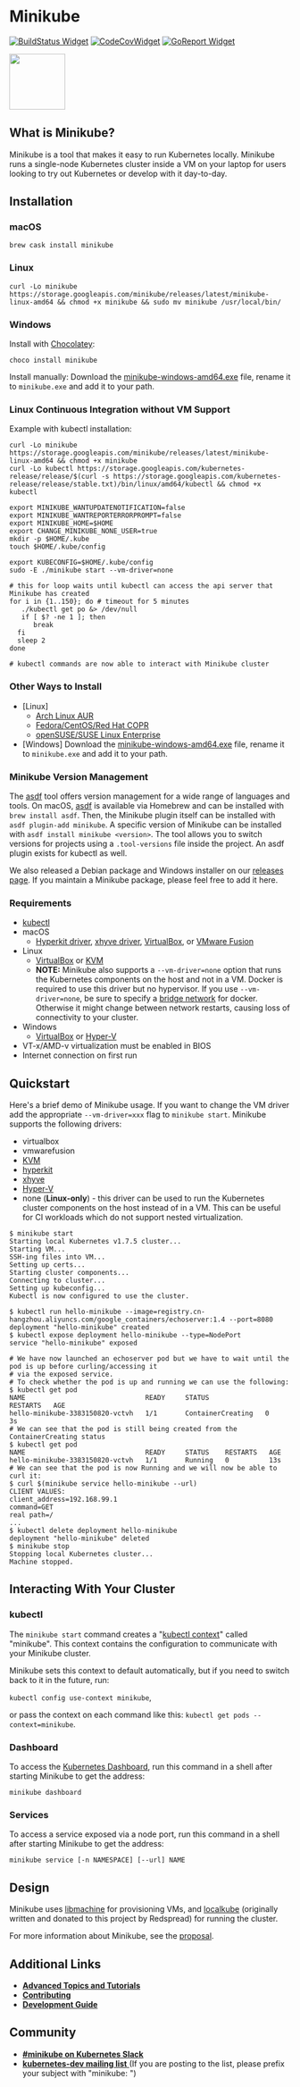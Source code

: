 # Minikube

[![BuildStatus Widget]][BuildStatus Result]
[![CodeCovWidget]][CodeCovResult]
[![GoReport Widget]][GoReport Status]

[BuildStatus Result]: https://travis-ci.org/kubernetes/minikube
[BuildStatus Widget]: https://travis-ci.org/kubernetes/minikube.svg?branch=master

[GoReport Status]: https://goreportcard.com/report/github.com/kubernetes/minikube
[GoReport Widget]: https://goreportcard.com/badge/github.com/kubernetes/minikube

[CodeCovResult]: https://codecov.io/gh/kubernetes/minikube
[CodeCovWidget]: https://codecov.io/gh/kubernetes/minikube/branch/master/graph/badge.svg

<img src="https://github.com/kubernetes/minikube/raw/master/logo/logo.png" width="100">

## What is Minikube?

Minikube is a tool that makes it easy to run Kubernetes locally. Minikube runs a single-node Kubernetes cluster inside a VM on your laptop for users looking to try out Kubernetes or develop with it day-to-day.

## Installation
### macOS
```shell
brew cask install minikube
```

### Linux
```shell
curl -Lo minikube https://storage.googleapis.com/minikube/releases/latest/minikube-linux-amd64 && chmod +x minikube && sudo mv minikube /usr/local/bin/
```

### Windows

Install with [Chocolatey](https://chocolatey.org/):
```shell
choco install minikube
```
Install manually: Download the [minikube-windows-amd64.exe](https://storage.googleapis.com/minikube/releases/latest/minikube-windows-amd64.exe) file, rename it to `minikube.exe` and add it to your path.


### Linux Continuous Integration without VM Support
Example with kubectl installation:
```shell
curl -Lo minikube https://storage.googleapis.com/minikube/releases/latest/minikube-linux-amd64 && chmod +x minikube
curl -Lo kubectl https://storage.googleapis.com/kubernetes-release/release/$(curl -s https://storage.googleapis.com/kubernetes-release/release/stable.txt)/bin/linux/amd64/kubectl && chmod +x kubectl

export MINIKUBE_WANTUPDATENOTIFICATION=false
export MINIKUBE_WANTREPORTERRORPROMPT=false
export MINIKUBE_HOME=$HOME
export CHANGE_MINIKUBE_NONE_USER=true
mkdir -p $HOME/.kube
touch $HOME/.kube/config

export KUBECONFIG=$HOME/.kube/config
sudo -E ./minikube start --vm-driver=none

# this for loop waits until kubectl can access the api server that Minikube has created
for i in {1..150}; do # timeout for 5 minutes
   ./kubectl get po &> /dev/null
   if [ $? -ne 1 ]; then
      break
  fi
  sleep 2
done

# kubectl commands are now able to interact with Minikube cluster
```

### Other Ways to Install

* [Linux]
    * [Arch Linux AUR](https://aur.archlinux.org/packages/minikube/)
    * [Fedora/CentOS/Red Hat COPR](https://copr.fedorainfracloud.org/coprs/antonpatsev/minikube-rpm/)
    * [openSUSE/SUSE Linux Enterprise](https://build.opensuse.org/package/show/Virtualization:containers/minikube)
* [Windows] Download the [minikube-windows-amd64.exe](https://storage.googleapis.com/minikube/releases/latest/minikube-windows-amd64.exe) file, rename it to `minikube.exe` and add it to your path.

### Minikube Version Management

The [asdf](https://github.com/asdf-vm/asdf) tool offers version management for a wide range of languages and tools. On macOS, [asdf](https://github.com/asdf-vm/asdf) is available via Homebrew and can be installed with `brew install asdf`. Then, the Minikube plugin itself can be installed with `asdf plugin-add minikube`. A specific version of Minikube can be installed with `asdf install minikube <version>`. The tool allows you to switch versions for projects using a `.tool-versions` file inside the project. An asdf plugin exists for kubectl as well.

We also released a Debian package and Windows installer on our [releases page](https://github.com/kubernetes/minikube/releases). If you maintain a Minikube package, please feel free to add it here.

### Requirements
* [kubectl](https://kubernetes.io/docs/tasks/kubectl/install/)
* macOS
    * [Hyperkit driver](https://github.com/kubernetes/minikube/blob/master/docs/drivers.md#hyperkit-driver), [xhyve driver](https://github.com/kubernetes/minikube/blob/master/docs/drivers.md#xhyve-driver), [VirtualBox](https://www.virtualbox.org/wiki/Downloads), or [VMware Fusion](https://www.vmware.com/products/fusion)
* Linux
    * [VirtualBox](https://www.virtualbox.org/wiki/Downloads) or [KVM](https://github.com/kubernetes/minikube/blob/master/docs/drivers.md#kvm-driver)
    * **NOTE:** Minikube also supports a `--vm-driver=none` option that runs the Kubernetes components on the host and not in a VM. Docker is required to use this driver but no hypervisor. If you use `--vm-driver=none`, be sure to specify a [bridge network](https://docs.docker.com/network/bridge/#configure-the-default-bridge-network) for docker. Otherwise it might change between network restarts, causing loss of connectivity to your cluster.
* Windows
    * [VirtualBox](https://www.virtualbox.org/wiki/Downloads) or [Hyper-V](https://github.com/kubernetes/minikube/blob/master/docs/drivers.md#hyperV-driver)
* VT-x/AMD-v virtualization must be enabled in BIOS
* Internet connection on first run

## Quickstart

Here's a brief demo of Minikube usage.
If you want to change the VM driver add the appropriate `--vm-driver=xxx` flag to `minikube start`. Minikube supports
the following drivers:

* virtualbox
* vmwarefusion
* [KVM](https://github.com/kubernetes/minikube/blob/master/docs/drivers.md#kvm-driver)
* [hyperkit](https://github.com/kubernetes/minikube/blob/master/docs/drivers.md#hyperkit-driver)
* [xhyve](https://github.com/kubernetes/minikube/blob/master/docs/drivers.md#xhyve-driver)
* [Hyper-V](https://github.com/kubernetes/minikube/blob/master/docs/drivers.md#hyperV-driver)
* none (**Linux-only**) - this driver can be used to run the Kubernetes cluster components on the host instead of in a VM. This can be useful for CI workloads which do not support nested virtualization.

```shell
$ minikube start
Starting local Kubernetes v1.7.5 cluster...
Starting VM...
SSH-ing files into VM...
Setting up certs...
Starting cluster components...
Connecting to cluster...
Setting up kubeconfig...
Kubectl is now configured to use the cluster.

$ kubectl run hello-minikube --image=registry.cn-hangzhou.aliyuncs.com/google_containers/echoserver:1.4 --port=8080
deployment "hello-minikube" created
$ kubectl expose deployment hello-minikube --type=NodePort
service "hello-minikube" exposed

# We have now launched an echoserver pod but we have to wait until the pod is up before curling/accessing it
# via the exposed service.
# To check whether the pod is up and running we can use the following:
$ kubectl get pod
NAME                              READY     STATUS              RESTARTS   AGE
hello-minikube-3383150820-vctvh   1/1       ContainerCreating   0          3s
# We can see that the pod is still being created from the ContainerCreating status
$ kubectl get pod
NAME                              READY     STATUS    RESTARTS   AGE
hello-minikube-3383150820-vctvh   1/1       Running   0          13s
# We can see that the pod is now Running and we will now be able to curl it:
$ curl $(minikube service hello-minikube --url)
CLIENT VALUES:
client_address=192.168.99.1
command=GET
real path=/
...
$ kubectl delete deployment hello-minikube
deployment "hello-minikube" deleted
$ minikube stop
Stopping local Kubernetes cluster...
Machine stopped.
```

## Interacting With Your Cluster

### kubectl

The `minikube start` command creates a "[kubectl context](https://kubernetes.io/docs/reference/generated/kubectl/kubectl-commands#-em-set-context-em-)" called "minikube".
This context contains the configuration to communicate with your Minikube cluster.

Minikube sets this context to default automatically, but if you need to switch back to it in the future, run:

`kubectl config use-context minikube`,

or pass the context on each command like this: `kubectl get pods --context=minikube`.

### Dashboard

To access the [Kubernetes Dashboard](http://kubernetes.io/docs/user-guide/ui/), run this command in a shell after starting Minikube to get the address:
```shell
minikube dashboard
```

### Services

To access a service exposed via a node port, run this command in a shell after starting Minikube to get the address:
```shell
minikube service [-n NAMESPACE] [--url] NAME
```

## Design

Minikube uses [libmachine](https://github.com/docker/machine/tree/master/libmachine) for provisioning VMs, and [localkube](https://github.com/kubernetes/minikube/tree/master/pkg/localkube) (originally written and donated to this project by Redspread) for running the cluster.

For more information about Minikube, see the [proposal](https://github.com/kubernetes/community/blob/master/contributors/design-proposals/cluster-lifecycle/local-cluster-ux.md).

## Additional Links

* [**Advanced Topics and Tutorials**](https://github.com/kubernetes/minikube/blob/master/docs/README.md)
* [**Contributing**](https://github.com/kubernetes/minikube/blob/master/CONTRIBUTING.md)
* [**Development Guide**](https://github.com/kubernetes/minikube/blob/master/docs/contributors/README.md)

## Community

* [**#minikube on Kubernetes Slack**](https://kubernetes.slack.com)
* [**kubernetes-dev mailing list** ](https://groups.google.com/forum/#!forum/kubernetes-dev)
(If you are posting to the list, please prefix your subject with "minikube: ")
